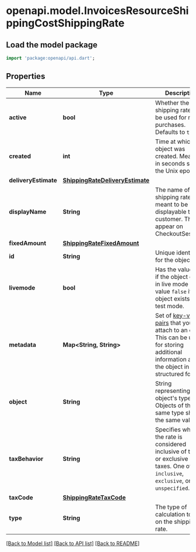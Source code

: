 # openapi.model.InvoicesResourceShippingCostShippingRate

## Load the model package
```dart
import 'package:openapi/api.dart';
```

## Properties
Name | Type | Description | Notes
------------ | ------------- | ------------- | -------------
**active** | **bool** | Whether the shipping rate can be used for new purchases. Defaults to `true`. | 
**created** | **int** | Time at which the object was created. Measured in seconds since the Unix epoch. | 
**deliveryEstimate** | [**ShippingRateDeliveryEstimate**](ShippingRateDeliveryEstimate.md) |  | [optional] 
**displayName** | **String** | The name of the shipping rate, meant to be displayable to the customer. This will appear on CheckoutSessions. | [optional] 
**fixedAmount** | [**ShippingRateFixedAmount**](ShippingRateFixedAmount.md) |  | [optional] 
**id** | **String** | Unique identifier for the object. | 
**livemode** | **bool** | Has the value `true` if the object exists in live mode or the value `false` if the object exists in test mode. | 
**metadata** | **Map<String, String>** | Set of [key-value pairs](https://stripe.com/docs/api/metadata) that you can attach to an object. This can be useful for storing additional information about the object in a structured format. | [default to const {}]
**object** | **String** | String representing the object's type. Objects of the same type share the same value. | 
**taxBehavior** | **String** | Specifies whether the rate is considered inclusive of taxes or exclusive of taxes. One of `inclusive`, `exclusive`, or `unspecified`. | [optional] 
**taxCode** | [**ShippingRateTaxCode**](ShippingRateTaxCode.md) |  | [optional] 
**type** | **String** | The type of calculation to use on the shipping rate. | 

[[Back to Model list]](../README.md#documentation-for-models) [[Back to API list]](../README.md#documentation-for-api-endpoints) [[Back to README]](../README.md)


